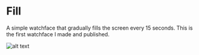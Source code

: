 # Fill

A simple watchface that gradually fills the screen every 15 seconds.
This is the first watchface I made and published.

![alt text](fill.png "fill")